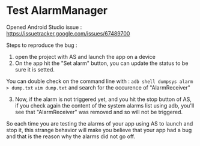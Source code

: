 # Test AlarmManager

Opened Android Studio issue : https://issuetracker.google.com/issues/67489700


Steps to reproduce the bug :

1) open the project with AS and launch the app on a device
2) On the app hit the "Set alarm" button, you can update the status to be sure it is setted.

You can double check on the command line with : 
`adb shell dumpsys alarm > dump.txt`
`vim dump.txt` and search for the occurence of "AlarmReceiver"

3) Now, if the alarm is not triggered yet, and you hit the stop button of AS,
if you check again the content of the system alarms list using adb, you'll see that "AlarmReceiver" was removed and so will not be triggered.

So each time you are testing the alarms of your app using AS to launch and stop it, this strange behavior will make you believe that your app had a bug and that is the reason why the alarms did not go off.
